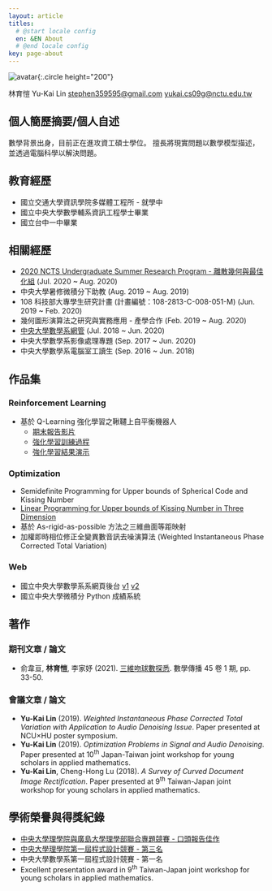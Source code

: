 ```yaml
---
layout: article
titles:
  # @start locale config
  en: &EN About
  # @end locale config
key: page-about
---
```


![avatar](https://lh3.googleusercontent.com/a-/AOh14GhnBsa3whM8nDU2qGfFG84MKmM_4AOFJ91qkz8c-g){:.circle height="200"}

林育愷 Yu-Kai Lin
stephen359595@gmail.com
yukai.cs09g@nctu.edu.tw

## 個人簡歷摘要/個人自述

數學背景出身，目前正在進攻資工碩士學位。
擅長將現實問題以數學模型描述，並透過電腦科學以解決問題。

## 教育經歷

- 國立交通大學資訊學院多媒體工程所 - 就學中
- 國立中央大學數學輔系資訊工程學士畢業
- 國立台中一中畢業

## 相關經歷

- [2020 NCTS Undergraduate Summer Research Program - 離散幾何與最佳化組](http://www.ncts.ntu.edu.tw/news_detail.php?nid=85) (Jul. 2020 ~ Aug. 2020)
- 中央大學暑修微積分下助教 (Aug. 2019 ~ Aug. 2019)
- 108 科技部大專學生研究計畫 (計畫編號：108-2813-C-008-051-M) (Jun. 2019 ~ Feb. 2020)
- 幾何圖形演算法之研究與實務應用 - 產學合作 (Feb. 2019 ~ Aug. 2020)
- [中央大學數學系網管](http://w2.math.ncu.edu.tw/about/mcl) (Jul. 2018 ~ Jun. 2020)
- 中央大學數學系影像處理專題 (Sep. 2017 ~ Jun. 2020)
- 中央大學數學系電腦室工讀生 (Sep. 2016 ~ Jun. 2018)

## 作品集

### Reinforcement Learning

- 基於 Q-Learning 強化學習之鞦韆上自平衡機器人
  - [期末報告影片](https://youtu.be/U6wQOqiuYWM?t=554)
  - [強化學習訓練過程](https://youtu.be/ZI97zVL4Qdk)
  - [強化學習結果演示](https://youtu.be/X84S3kAQsjw)

### Optimization

- Semidefinite Programming for Upper bounds of Spherical Code and Kissing Number
- [Linear Programming for Upper bounds of Kissing Number in Three Dimension](https://github.com/StephLin/kissing-number-problem-r3)
- 基於 As-rigid-as-possible 方法之三維曲面等距映射
- 加權即時相位修正全變異數音訊去噪演算法
  (Weighted Instantaneous Phase Corrected Total Variation)

### Web

- 國立中央大學數學系系網頁後台 [v1](http://w2.math.ncu.edu.tw/portal) [v2](http://portal.math.ncu.edu.tw)
- 國立中央大學微積分 Python 成績系統

## 著作

### 期刊文章 / 論文

- 俞韋亘, **林育愷**, 李家妤 (2021). [三維吻球數探悉](https://web.math.sinica.edu.tw/mathmedia/HTMLarticle18.jsp?mID=45104). 數學傳播 45 卷 1 期, pp. 33-50.

### 會議文章 / 論文

- **Yu-Kai Lin** (2019). _Weighted Instantaneous Phase Corrected Total Variation with Application to Audio Denoising Issue_. Paper presented at NCU&times;HU poster symposium.
- **Yu-Kai Lin** (2019). _Optimization Problems in Signal and Audio Denoising_. Paper presented at 10<sup>th</sup> Japan-Taiwan joint workshop for young scholars in applied mathematics.
- **Yu-Kai Lin**, Cheng-Hong Lu (2018). _A Survey of Curved Document Image Rectification_. Paper presented at 9<sup>th</sup> Taiwan-Japan joint workshop for young scholars in applied mathematics.

## 學術榮譽與得獎紀錄

- [中央大學理學院與廣島大學理學部聯合專題競賽 - 口頭報告佳作](https://www.science.ncu.edu.tw/single-post/2019/06/12/0610-%E5%B0%88%E9%A1%8C%E6%88%90%E6%9E%9C%E6%B5%B7%E5%A0%B1%E8%A9%95%E6%AF%94%E7%8D%B2%E7%8D%8E%E5%90%8D%E5%96%AE)
- [中央大學理學院第一屆程式設計競賽 - 第三名](https://www.science.ncu.edu.tw/single-post/2019/06/11/%E7%90%86%E5%AD%B8%E9%99%A2%E7%AC%AC%E4%B8%80%E5%B1%86%E7%A8%8B%E5%BC%8F%E8%A8%AD%E8%A8%88%E6%AF%94%E8%B3%BD%E7%8D%B2%E7%8D%8E%E5%90%8D%E5%96%AE)
- 中央大學數學系第一屆程式設計競賽 - 第一名
- Excellent presentation award in 9<sup>th</sup> Taiwan-Japan joint workshop for young scholars in applied mathematics.

